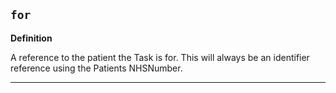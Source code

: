 ## `for` 
 
 <b>Definition</b><br>

 A reference to the patient the Task is for. This will always be an identifier reference using the Patients NHSNumber.

---